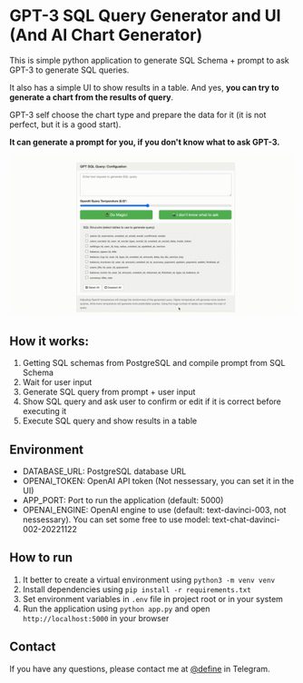 # GPT-3 SQL Query Generator and UI (And AI Chart Generator)

This is simple python application to generate SQL Schema + prompt to ask GPT-3 to generate SQL queries.

It also has a simple UI to show results in a table. And yes, **you can try to generate a chart from the results of query**.

GPT-3 self choose the chart type and prepare the data for it (it is not perfect, but it is a good start).

**It can generate a prompt for you, if you don't know what to ask GPT-3.**

![](https://github.com/Hormold/gpt-sql-box/blob/master/docs/demo.gif?raw=true)


## How it works:
1. Getting SQL schemas from PostgreSQL and compile prompt from SQL Schema
3. Wait for user input
4. Generate SQL query from prompt + user input
5. Show SQL query and ask user to confirm or edit if it is correct before executing it
6. Execute SQL query and show results in a table

## Environment
- DATABASE_URL: PostgreSQL database URL
- OPENAI_TOKEN: OpenAI API token (Not nessessary, you can set it in the UI)
- APP_PORT: Port to run the application (default: 5000)
- OPENAI_ENGINE: OpenAI engine to use (default: text-davinci-003, not nessessary). You can set some free to use model: text-chat-davinci-002-20221122

## How to run
1. It better to create a virtual environment using `python3 -m venv venv`
2. Install dependencies using `pip install -r requirements.txt`
3. Set environment variables in `.env` file in project root or in your system
4. Run the application using `python app.py` and open `http://localhost:5000` in your browser

## Contact 
If you have any questions, please contact me at [@define](https://t.me/define) in Telegram.
